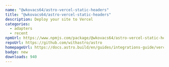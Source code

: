 ```yaml
---
name: "@wkovacs64/astro-vercel-static-headers"
title: "@wkovacs64/astro-vercel-static-headers"
description: Deploy your site to Vercel
categories:
  - adapters
  - recent
npmUrl: https://www.npmjs.com/package/@wkovacs64/astro-vercel-static-headers
repoUrl: https://github.com/withastro/astro
homepageUrl: https://docs.astro.build/en/guides/integrations-guide/vercel/
badge: new
downloads: 940
---
```

